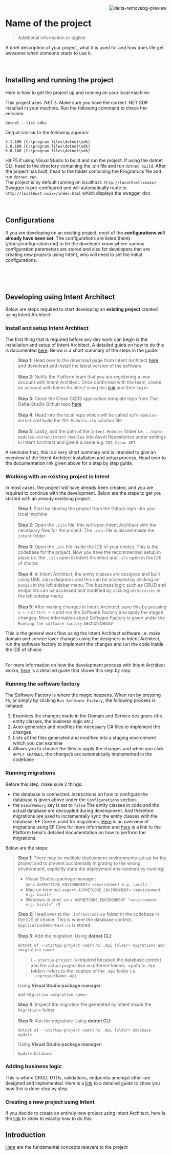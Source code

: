 
<img position="right" align="right" alt="delta-removebg-preview" src="https://user-images.githubusercontent.com/103587065/168614183-fc608d00-4186-4deb-9551-b03693a2f16c.png">

# Name of the project
> Additional information or tagline

A brief description of your project, what it is used for and how does life get
awesome when someone starts to use it.
</br></br></br>

## Installing and running the project 

Here is how to get the project up and running on your local machine:

This project uses .NET ```6```. Make sure you have the correct .NET SDK installed in your machine. Run the following command to check the versions:

```shell
dotnet --list-sdks
```
Output similiar to the following appears:
```shell
3.1.100 [C:\program files\dotnet\sdk]
5.0.100 [C:\program files\dotnet\sdk]
6.0.100 [C:\program files\dotnet\sdk]
```

Hit F5 if using Visual Studio to build and run the project. If using the dotnet CLI, head to the directory containing the .sln file and run ```dotnet build```. After the project has built, head to the folder containing the Program.cs file and run ```dotnet run```.</br>
The project is by default running on localhost: ```http://localhost:xxxxx/```.
Swagger is pre-configured and will automatically route to ```http://localhost:xxxxx/index.html``` which displays the swagger doc
</br></br></br>

## Configurations

If you are developing on an existing project, most of the **configurations will already have been set**. The configurations are listed (here)[/docs/configuration.md] to let the developer know where various configuration parameters are stored and also for developers that are creating new projects using Intent, who will need to set the initial configurations.

</br></br></br>

## Developing using Intent Architect
Below are steps required to start developing an **existing project** created using Intent Architect:

### Install and setup Intent Architect
The first thing that is required before any dev work can begin is the installation and setup of Intent Architect. A detailed guide on how to do this is documented [here](https://app.gitbook.com/o/-MhAHQRNbXRJJAmyAX--/s/wlBDkDmB9NnayT8MEoDa/platform-application-templates/setup). Below is a short summary of the steps in the guide:</br>
>**Step 1**: Head over to the download page from Intent Architect [here](https://intentarchitect.com/#/downloads) and download and install the latest version of the software</br></br>
**Step 2**: Notify the Platform team that you are registering a new account with Intent Architect. Once confirmed with the team, create an account with Intent Architect using this [link](https://intentarchitect.com/#/user-access/register) and then log in</br></br>
**Step 3**: Clone the Clean CQRS application template repo from The-Delta-Studio Github repo [here](https://github.com/The-Delta-Studio/dpfm-modules-dotnet)</br></br>
**Step 4**: Head into the local repo which will be called ```dpfm-modules-dotnet``` and build the ```TDS.Modules.sln``` solution file</br></br>
**Step 5**: Lastly, add the path of the ```Intent.Modules``` folder i.e. ```../dpfm-modules-dotnet/Intent.Modules``` into Asset Repositories under settings in Intent Architect and give it a name e.g. ```TDS Clean API```

A reminder that, this is a very short summary and is intended to give an overview of the Intent Architect installation and setup process. Head over to the documentation link given above for a step by step guide.

### Working with an existing project in Intent
In most cases, the project will have already been created, and you are required to continue with the development. Below are the steps to get you started with an already existsing project:</br>
>**Step 1**: Start by cloning the project from the Github repo into your local machine </br></br>
**Step 2**: Open the ```.isln``` file, this will open Intent Architect with the necessary files for the project. The ```.isln``` file is placed inside the ```intent``` folder</br></br>
**Step 3**: Open the ```.sln``` file inside the IDE of your choice.  This is the codebase for the project. Now you have the recommended setup in place i.e. the ```.isln``` open in Intent Architect and ```.sln``` open in the IDE of choice</br></br>
**Step 4**: In Intent Architect, the entity classes are designed and built using UML class diagrams and this can be accessed by clicking on ```Domain``` in the left sidebar menu. The business logic such as CRUD and endpoints can be accessed and modified by clicking on ```Services``` in the left sidebar menu</br></br>
**Step 5**: After making changes in Intent Architect, save this by pressing ```⌘ + S``` or ```Ctrl + S``` and run the Software Factory and apply the staged changes. More information about Software Factory is given under the ```Running the software factory``` section below

This is the general work flow using the Intent Architect software i.e. make domain and service layer changes using the designers in Intent Architect, run the software factory to implement the changes and run the code inside the IDE of choice.</br></br>

For more information on how the development process with Intent Architect works, [here](https://app.gitbook.com/o/-MhAHQRNbXRJJAmyAX--/s/wlBDkDmB9NnayT8MEoDa/platform-application-templates/the-template-runbooks/custom-logic-apis/clean-architecture-cqrs-api/open-a-pre-existing-project) is a detailed guide that shows this step by step.


### Running the software factory
The Software Factory is where the magic happens. When run by pressing ```F5```, or simply by clicking ```Run Software Factory```, the following process is initiated:
1. Examines the changes made in the Domain and Service designers (the entity classes, the business logic etc.)
2. Auto-generates and modifies the necessary C# files to implement the changes
3. Lists all the files generated and modified into a staging environment which you can examine
4. Allows you to choose the files to apply the changes and when you click ```APPLY CHANGES```, the change/s are automatically implemented in the codebase

 
### Running migrations

Before this step, make sure 2 things: 
- the database is connected. Instructions on how to configure the database is given above under the ```Configurations``` section.</br>
- the ```UseInMemory``` key is set to ```false```
The entity classes in code and the actual database are decoupled during development. And therefore migrations are used to incrementally sync the entity classes with the database. EF Core is used for migrations. [Here](https://docs.microsoft.com/en-us/ef/core/managing-schemas/migrations/?tabs=vs) is an overview of migrations using EF Core for more information and [here](https://app.gitbook.com/o/-MhAHQRNbXRJJAmyAX--/s/wlBDkDmB9NnayT8MEoDa/platform-application-templates/the-template-runbooks/custom-logic-apis/clean-architecture-cqrs-api/build-your-domain-layer/add-and-run-migrations) is a link to the Platform tema's detailed documentation on how to perform the migrations.</br>

Below are the steps:
>**Step 1**: There may be multiple deployment environments set up for the project and to prevent accidentally migrating to the wrong environment, explicitly state the deployment environment by running:
>- Visual Studios package manager: ```$env:ASPNETCORE_ENVIRONMENT='<environment e.g. Local>'```</br>
>- Mac on terminal: ```export ASPNETCORE_ENVIRONMENT='<environment e.g. Local>'```</br>
>- Windows in cmd: ```setx ASPNETCORE_ENVIRONMENT "<environment e.g. Local>" /M```</br>
>
>**Step 2**: Head over to the ```.Infrastructure``` folder in the codebase in the IDE of choice. This is where the database context: ```ApplicationDbContext.cs``` is stored</br></br>
>**Step 3**: Add the migration:
>Using **dotnet CLI**:
>```shell
>dotnet ef --startup-project <path to .Api folder> migrations add <migration name>
>```
>>:information_source: ```--startup-project``` is required becasue the database context and the actual project live in different folders. <path to .Api folder> refers to the location of the ```.Api``` folder i.e. ```../<projectName>.Api```
>
>Using **Visual Studio package manager**:
>```shell
>Add-Migration <migration name>
>```
>**Step 4**: Inspect the migration file  generated by intent inside the ```Migrations``` folder</br></br>
>**Step 5**: Run the migration:
>Using **dotnet CLI**:
>```shell
>dotnet ef --startup-project <path to .Api folder> database update
>```
>Using **Visual Studio package manager**:
>```shell
>Update-Database
>```

### Adding business logic
This is where CRUD, DTOs, validations, endpoints amongst other are designed and implemented. Here is a [link](https://app.gitbook.com/o/-MhAHQRNbXRJJAmyAX--/s/wlBDkDmB9NnayT8MEoDa/platform-application-templates/the-template-runbooks/custom-logic-apis/clean-architecture-cqrs-api/add-your-business-logic) to a detailed guide to show you how this is done step by step.

### Creating a new project using Intent
If you decide to create an entirely new project using Intent Architect, here is the [link](https://app.gitbook.com/o/-MhAHQRNbXRJJAmyAX--/s/wlBDkDmB9NnayT8MEoDa/platform-application-templates/the-template-runbooks/custom-logic-apis/clean-architecture-cqrs-api/create-and-configure-the-project) to show to exactly how to do this.


## Introduction
[Here](docs/introduction.md) are the fundamental concepts relevant to the project
